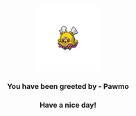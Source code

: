 <p align="center">
            <img src="https://raw.githubusercontent.com/PokeAPI/sprites/master/sprites/pokemon/955.png" width="150" height="150">
          </p>
          <h3 align="center">You have been greeted by - <b>Pawmo</b></h3>
          <h3 align="center">Have a nice day!</h3>
        